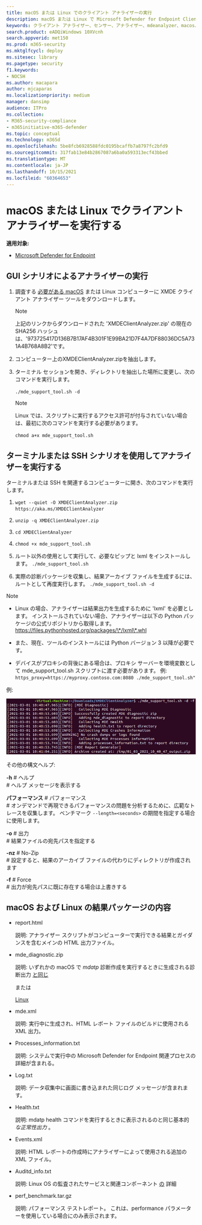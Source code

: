 ```yaml
---
title: macOS または Linux でのクライアント アナライザーの実行
description: macOS または Linux で Microsoft Defender for Endpoint Client Analyzer を実行する方法について説明します。
keywords: クライアント アナライザー、センサー、アナライザー、mdeanalyzer、macos、Linux、mdeanalyzer のトラブルシューティング
search.product: eADQiWindows 10XVcnh
search.appverid: met150
ms.prod: m365-security
ms.mktglfcycl: deploy
ms.sitesec: library
ms.pagetype: security
f1.keywords:
- NOCSH
ms.author: macapara
author: mjcaparas
ms.localizationpriority: medium
manager: dansimp
audience: ITPro
ms.collection:
- M365-security-compliance
- m365initiative-m365-defender
ms.topic: conceptual
ms.technology: m365d
ms.openlocfilehash: 5be8fcb6928588fdc0195bcaffb7a8797fc2bfd9
ms.sourcegitcommit: 317fab13e84b2867087a6ba0a593313ecf43bbed
ms.translationtype: MT
ms.contentlocale: ja-JP
ms.lasthandoff: 10/15/2021
ms.locfileid: "60364653"
---
```

# <a name="run-the-client-analyzer-on-macos-and-linux"></a>macOS または Linux でクライアント アナライザーを実行する

**適用対象:**
- [Microsoft Defender for Endpoint](https://go.microsoft.com/fwlink/p/?linkid=2146631)

## <a name="running-the-analyzer-through-gui-scenario"></a>GUI シナリオによるアナライザーの実行

1. 調査する [必要がある macOS](https://aka.ms/XMDEClientAnalyzer) または Linux コンピューターに XMDE クライアント アナライザー ツールをダウンロードします。

   > [!NOTE]
   > 上記のリンクからダウンロードされた 'XMDEClientAnalyzer.zip' の現在の SHA256 ハッシュは、'973725417D136B7B17AF4B301F1E99BA21D7F4A7DF88036DC5A731A4B768A8B2'です。

2. コンピューター上のXMDEClientAnalyzer.zipを抽出します。

3. ターミナル セッションを開き、ディレクトリを抽出した場所に変更し、次のコマンドを実行します。

   `./mde_support_tool.sh -d`

   > [!NOTE]
   > Linux では、スクリプトに実行するアクセス許可が付与されていない場合は、最初に次のコマンドを実行する必要があります。
   >
   > `chmod a+x mde_support_tool.sh`

## <a name="running-the-analyzer-using-a-terminal-or-ssh-scenario"></a>ターミナルまたは SSH シナリオを使用してアナライザーを実行する

ターミナルまたは SSH を関連するコンピューターに開き、次のコマンドを実行します。

1. `wget --quiet -O XMDEClientAnalyzer.zip https://aka.ms/XMDEClientAnalyzer`

2. `unzip -q XMDEClientAnalyzer.zip`

3. `cd XMDEClientAnalyzer`

4. `chmod +x mde_support_tool.sh`

3. ルート以外の使用として実行して、必要なピップと lxml をインストールします。 `./mde_support_tool.sh`

4. 実際の診断パッケージを収集し、結果アーカイブ ファイルを生成するには、ルートとして再度実行します。 `./mde_support_tool.sh -d`

> [!NOTE]
> - Linux の場合、アナライザーは結果出力を生成するために 'lxml' を必要とします。 インストールされていない場合、アナライザーは以下の Python パッケージの公式リポジトリから取得します。 <https://files.pythonhosted.org/packages/\*/lxml\*.whl>
> 
> - また、現在、ツールのインストールには Python バージョン 3 以降が必要です。
> 
> - デバイスがプロキシの背後にある場合は、プロキシ サーバーを環境変数として mde_support_tool.sh スクリプトに渡す必要があります。 例: `https_proxy=https://myproxy.contoso.com:8080 ./mde_support_tool.sh"`

例:

![コマンド ラインの例のイメージ。](images/4ca188f6c457e335abe3c9ad3eddda26.png)

その他の構文ヘルプ:

**-h** \# ヘルプ<br>
\# ヘルプ メッセージを表示する

**パフォーマンス** \# パフォーマンス<br>
\# オンデマンドで再現できるパフォーマンスの問題を分析するために、広範なトレースを収集します。 ベンチマーク `--length=<seconds>` の期間を指定する場合に使用します。

**-o** \# 出力<br>
\# 結果ファイルの宛先パスを指定する

**-nz** \# No-Zip<br>
\# 設定すると、結果のアーカイブ ファイルの代わりにディレクトリが作成されます

**-f** \# Force<br>
\# 出力が宛先パスに既に存在する場合は上書きする

## <a name="result-package-contents-on-macos-and-linux"></a>macOS および Linux の結果パッケージの内容

- report.html

  説明: アナライザー スクリプトがコンピューターで実行できる結果とガイダンスを含むメインの HTML 出力ファイル。

- mde_diagnostic.zip

  説明: いずれかの macOS で *mdatp* 診断作成を実行するときに生成される診断出力 [と同じ](/windows/security/threat-protection/microsoft-defender-atp/mac-resources#collecting-diagnostic-information)

  または

  [ Linux ](/windows/security/threat-protection/microsoft-defender-atp/linux-resources#collect-diagnostic-information)

- mde.xml

  説明: 実行中に生成され、HTML レポート ファイルのビルドに使用される XML 出力。

- Processes_information.txt

  説明: システムで実行中の Microsoft Defender for Endpoint 関連プロセスの詳細が含まれる。

- Log.txt

  説明: データ収集中に画面に書き込まれた同じログ メッセージが含まれます。

- Health.txt

  説明: mdatp health コマンドを実行するときに表示されるのと同じ基本的 *な正常性出力* 。

- Events.xml

  説明: HTML レポートの作成時にアナライザーによって使用される追加の XML ファイル。

- Auditd_info.txt

  説明: Linux OS の監査されたサービスと関連コンポーネント [の](/windows/security/threat-protection/microsoft-defender-atp/linux-support-events) 詳細

- perf_benchmark.tar.gz

  説明: パフォーマンス テストレポート。 これは、performance パラメーターを使用している場合にのみ表示されます。
